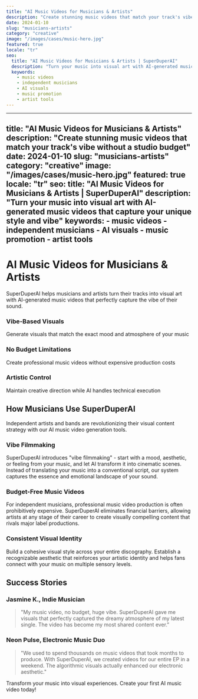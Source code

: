 ```yaml
---
title: "AI Music Videos for Musicians & Artists"
description: "Create stunning music videos that match your track's vibe without a studio budget"
date: 2024-01-10
slug: "musicians-artists"
category: "creative"
image: "/images/cases/music-hero.jpg"
featured: true
locale: "tr"
seo:
  title: "AI Music Videos for Musicians & Artists | SuperDuperAI"
  description: "Turn your music into visual art with AI-generated music videos that capture your unique style and vibe"
  keywords:
    - music videos
    - independent musicians
    - AI visuals
    - music promotion
    - artist tools
---
```


---
title: "AI Music Videos for Musicians & Artists"
description: "Create stunning music videos that match your track's vibe without a studio budget"
date: 2024-01-10
slug: "musicians-artists"
category: "creative"
image: "/images/cases/music-hero.jpg"
featured: true
locale: "tr"
seo:
  title: "AI Music Videos for Musicians & Artists | SuperDuperAI"
  description: "Turn your music into visual art with AI-generated music videos that capture your unique style and vibe"
  keywords:
    - music videos
    - independent musicians
    - AI visuals
    - music promotion
    - artist tools
---

# AI Music Videos for Musicians & Artists

SuperDuperAI helps musicians and artists turn their tracks into visual art with AI-generated music videos that perfectly capture the vibe of their sound.

### Vibe-Based Visuals

Generate visuals that match the exact mood and atmosphere of your music

  ### No Budget Limitations

Create professional music videos without expensive production costs

  ### Artistic Control

Maintain creative direction while AI handles technical execution

## How Musicians Use SuperDuperAI

Independent artists and bands are revolutionizing their visual content strategy with our AI music video generation tools.

### Vibe Filmmaking

SuperDuperAI introduces "vibe filmmaking" - start with a mood, aesthetic, or feeling from your music, and let AI transform it into cinematic scenes. Instead of translating your music into a conventional script, our system captures the essence and emotional landscape of your sound.

### Budget-Free Music Videos

For independent musicians, professional music video production is often prohibitively expensive. SuperDuperAI eliminates financial barriers, allowing artists at any stage of their career to create visually compelling content that rivals major label productions.

### Consistent Visual Identity

Build a cohesive visual style across your entire discography. Establish a recognizable aesthetic that reinforces your artistic identity and helps fans connect with your music on multiple sensory levels.

## Success Stories

### Jasmine K., Indie Musician

> "My music video, no budget, huge vibe. SuperDuperAI gave me visuals that perfectly captured the dreamy atmosphere of my latest single. The video has become my most shared content ever."

### Neon Pulse, Electronic Music Duo

> "We used to spend thousands on music videos that took months to produce. With SuperDuperAI, we created videos for our entire EP in a weekend. The algorithmic visuals actually enhanced our electronic aesthetic."

  Transform your music into visual experiences. Create your first AI music video
  today!

